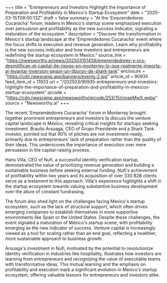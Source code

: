+++
title = "Entrepreneurs and Investors Highlight the Importance of Preparation and Profitability in Mexico's Startup Ecosystem"
date = "2025-03-15T09:00:13Z"
draft = false
summary = "At the 'Emprendedores Cucaracha' forum, leaders in Mexico's startup scene emphasized execution over persuasion and profitability as the new success indicator, signaling a maturation of the ecosystem."
description = "Discover the transformation in Mexico's startup landscape at the 'Emprendedores Cucaracha' event where the focus shifts to execution and revenue generation. Learn why profitability is the new success indicator and how investors and entrepreneurs are redefining the startup ecosystem in Mexico."
source_link = "https://newsworthy.ai/news/202503151459/emprendedores-y-vcs-desmitifican-el-capital-de-riesgo-en-monterrey-lo-que-realmente-importa-al-levantar-inversion-segun-un-tiburon-de-shark-tank"
enclosure = "https://cdn.newsramp.app/banners/events-2.jpg"
article_id = 90935
feed_item_id = 11933
url = "/202503/90935-entrepreneurs-and-investors-highlight-the-importance-of-preparation-and-profitability-in-mexicos-startup-ecosystem"
qrcode = "https://cdn.newsramp.app/newsworthy/qrcode/253/15/ninaeMwX.webp"
source = "Newsworthy.ai"
+++

<p>The recent 'Emprendedores Cucaracha' forum in Monterrey brought together prominent entrepreneurs and investors to discuss the venture capital landscape in Mexico, revealing critical insights for startups seeking investment. Braulio Arsuaga, CEO of Grupo Presidente and a Shark Tank investor, pointed out that 90% of pitches are not investment-ready, primarily due to entrepreneurs' lack of preparation rather than the quality of their ideas. This underscores the importance of execution over mere persuasion in the capital-raising process.</p><p>Hans Villa, CEO of Nufi, a successful identity verification startup, demonstrated the value of prioritizing revenue generation and building a sustainable business before seeking external funding. Nufi's achievement of profitability within two years and its acquisition of over 330 B2B clients serve as a testament to this approach. Villa's experience highlights a shift in the startup ecosystem towards valuing substantive business development over the allure of constant fundraising.</p><p>The forum also shed light on the challenges facing Mexico's startup ecosystem, such as the lack of structural support, which often drives emerging companies to establish themselves in more supportive environments like Spain or the United States. Despite these challenges, the event signaled a maturation of Mexico's startup scene, with profitability emerging as the new indicator of success. Venture capital is increasingly viewed as a tool for scaling rather than an end goal, reflecting a healthier, more sustainable approach to business growth.</p><p>Arsuaga's investment in Nufi, motivated by the potential to revolutionize identity verification in industries like hospitality, illustrates how investors are learning from entrepreneurs and recognizing the value of executable teams with transformative ideas. This mutual learning and the emphasis on profitability and execution mark a significant evolution in Mexico's startup ecosystem, offering valuable lessons for entrepreneurs and investors alike.</p>